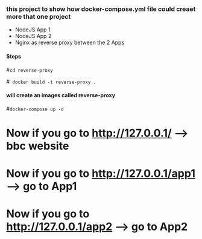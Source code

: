 ### this project to show how docker-compose.yml file could creaet more that one project 


- NodeJS App 1 
- NodeJS App 2
- Nginx as reverse proxy between the 2 Apps 



#### Steps 
#``cd reverse-proxy``

#`` docker build -t reverse-proxy .``

#### will create an images called reverse-proxy
#``docker-compose up -d ``

# Now if you go to http://127.0.0.1/ --> bbc website
# Now if you go to http://127.0.0.1/app1 --> go to App1
# Now if you go to http://127.0.0.1/app2 --> go to App2
